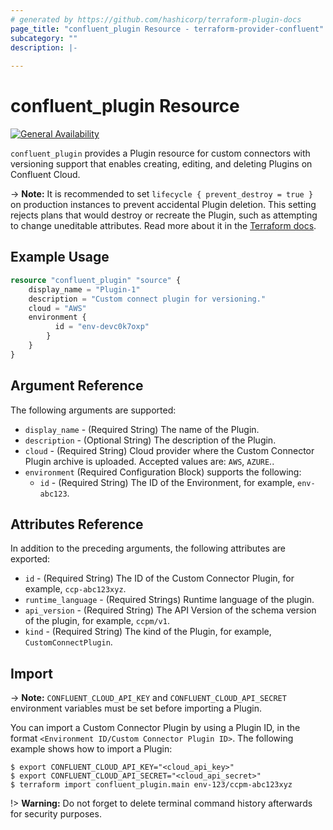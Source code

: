 ```yaml
---
# generated by https://github.com/hashicorp/terraform-plugin-docs
page_title: "confluent_plugin Resource - terraform-provider-confluent"
subcategory: ""
description: |-
  
---
```


# confluent_plugin Resource

[![General Availability](https://img.shields.io/badge/Lifecycle%20Stage-General%20Availability-%2345c6e8)](https://docs.confluent.io/cloud/current/api.html#section/Versioning/API-Lifecycle-Policy)

`confluent_plugin` provides a Plugin resource for custom connectors with versioning support that enables creating, editing, and deleting Plugins on Confluent Cloud.

-> **Note:** It is recommended to set `lifecycle { prevent_destroy = true }` on production instances to prevent accidental Plugin deletion. This setting rejects plans that would destroy or recreate the Plugin, such as attempting to change uneditable attributes. Read more about it in the [Terraform docs](https://www.terraform.io/language/meta-arguments/lifecycle#prevent_destroy).

## Example Usage

```terraform
resource "confluent_plugin" "source" {
    display_name = "Plugin-1"
    description = "Custom connect plugin for versioning."
    cloud = "AWS"
    environment {
          id = "env-devc0k7oxp"
        }
    }
}
```

<!-- schema generated by tfplugindocs -->
## Argument Reference

The following arguments are supported:

- `display_name` - (Required String) The name of the Plugin.
- `description` - (Optional String) The description of the Plugin.
- `cloud` - (Required String) Cloud provider where the Custom Connector Plugin archive is uploaded. Accepted values are: `AWS`, `AZURE`..
- `environment` (Required Configuration Block) supports the following:
    - `id` - (Required String) The ID of the Environment, for example, `env-abc123`.

## Attributes Reference

In addition to the preceding arguments, the following attributes are exported:

- `id` - (Required String) The ID of the Custom Connector Plugin, for example, `ccp-abc123xyz`.
- `runtime_language` - (Required Strings) Runtime language of the plugin.
- `api_version` - (Required String) The API Version of the schema version of the plugin, for example, `ccpm/v1`.
- `kind` - (Required String) The kind of the Plugin, for example, `CustomConnectPlugin`.


## Import

-> **Note:** `CONFLUENT_CLOUD_API_KEY` and `CONFLUENT_CLOUD_API_SECRET` environment variables must be set before importing a Plugin.

You can import a Custom Connector Plugin by using a Plugin ID, in the format `<Environment ID/Custom Connector Plugin ID>`. The following example shows how to import a Plugin:

```shell
$ export CONFLUENT_CLOUD_API_KEY="<cloud_api_key>"
$ export CONFLUENT_CLOUD_API_SECRET="<cloud_api_secret>"
$ terraform import confluent_plugin.main env-123/ccpm-abc123xyz
```

!> **Warning:** Do not forget to delete terminal command history afterwards for security purposes.
